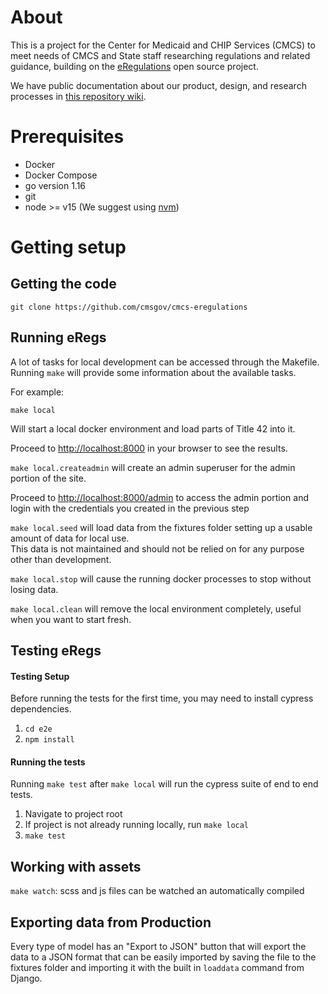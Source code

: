 # About

This is a project for the Center for Medicaid and CHIP Services (CMCS) to meet needs of CMCS and State staff researching regulations and related guidance, building on the [eRegulations](https://eregs.github.io/) open source project.

We have public documentation about our product, design, and research processes in [this repository wiki](https://github.com/CMSgov/cmcs-eregulations/wiki).

# Prerequisites

- Docker
- Docker Compose
- go version 1.16
- git
- node >= v15 (We suggest using [nvm](https://github.com/nvm-sh/nvm))

# Getting setup

## Getting the code ##

```
git clone https://github.com/cmsgov/cmcs-eregulations
```

## Running eRegs ##

A lot of tasks for local development can be accessed through the Makefile.
Running `make` will provide some information about the available tasks.

For example:

```
make local
```

Will start a local docker environment and load parts of Title 42 into it.

Proceed to <http://localhost:8000> in your browser to see the results.

`make local.createadmin` will create an admin superuser for the admin portion of the site.

Proceed to <http://localhost:8000/admin> to access the admin portion and login with the credentials you created in the previous step

`make local.seed` will load data from the fixtures folder setting up a usable amount of data for local use.  
This data is not maintained and should not be relied on for any purpose other than development.

`make local.stop` will cause the running docker processes to stop without losing data.

`make local.clean` will remove the local environment completely, useful when you want to start fresh.

## Testing eRegs ##

#### Testing Setup ####

Before running the tests for the first time, you may need to install cypress dependencies.

1. `cd e2e`
2. `npm install`

#### Running the tests ####

Running `make test` after `make local` will run the cypress suite of end to end tests.

1. Navigate to project root
2. If project is not already running locally, run `make local`
3. `make test`

## Working with assets ##

`make watch`: scss and js files can be watched an automatically compiled

## Exporting data from Production ##

Every type of model has an "Export to JSON" button that will export the data to a JSON format that can be easily imported
by saving the file to the fixtures folder and importing it with the built in `loaddata` command from Django.